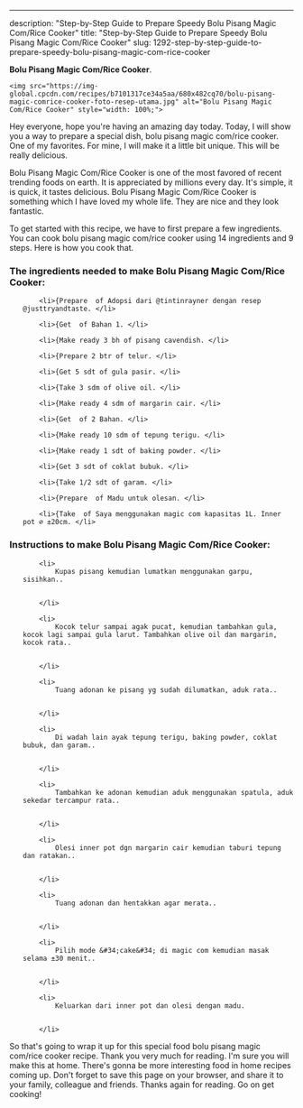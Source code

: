 ---
description: "Step-by-Step Guide to Prepare Speedy Bolu Pisang Magic Com/Rice Cooker"
title: "Step-by-Step Guide to Prepare Speedy Bolu Pisang Magic Com/Rice Cooker"
slug: 1292-step-by-step-guide-to-prepare-speedy-bolu-pisang-magic-com-rice-cooker

<p>
	<strong>Bolu Pisang Magic Com/Rice Cooker</strong>. 
	
</p>
<p>
	
	<img src="https://img-global.cpcdn.com/recipes/b7101317ce34a5aa/680x482cq70/bolu-pisang-magic-comrice-cooker-foto-resep-utama.jpg" alt="Bolu Pisang Magic Com/Rice Cooker" style="width: 100%;">
	
	
</p>
<p>
	Hey everyone, hope you're having an amazing day today. Today, I will show you a way to prepare a special dish, bolu pisang magic com/rice cooker. One of my favorites. For mine, I will make it a little bit unique. This will be really delicious.
</p>
	
<p>
	
</p>
<p>
	Bolu Pisang Magic Com/Rice Cooker is one of the most favored of recent trending foods on earth. It is appreciated by millions every day. It's simple, it is quick, it tastes delicious. Bolu Pisang Magic Com/Rice Cooker is something which I have loved my whole life. They are nice and they look fantastic.
</p>

<p>
To get started with this recipe, we have to first prepare a few ingredients. You can cook bolu pisang magic com/rice cooker using 14 ingredients and 9 steps. Here is how you cook that.
</p>

<h3>The ingredients needed to make Bolu Pisang Magic Com/Rice Cooker:</h3>

<ol>
	
		<li>{Prepare  of Adopsi dari @tintinrayner dengan resep @justtryandtaste. </li>
	
		<li>{Get  of Bahan 1. </li>
	
		<li>{Make ready 3 bh of pisang cavendish. </li>
	
		<li>{Prepare 2 btr of telur. </li>
	
		<li>{Get 5 sdt of gula pasir. </li>
	
		<li>{Take 3 sdm of olive oil. </li>
	
		<li>{Make ready 4 sdm of margarin cair. </li>
	
		<li>{Get  of 2 Bahan. </li>
	
		<li>{Make ready 10 sdm of tepung terigu. </li>
	
		<li>{Make ready 1 sdt of baking powder. </li>
	
		<li>{Get 3 sdt of coklat bubuk. </li>
	
		<li>{Take 1/2 sdt of garam. </li>
	
		<li>{Prepare  of Madu untuk olesan. </li>
	
		<li>{Take  of Saya menggunakan magic com kapasitas 1L. Inner pot ∅ ±20cm. </li>
	
</ol>
<p>
	
</p>

<h3>Instructions to make Bolu Pisang Magic Com/Rice Cooker:</h3>

<ol>
	
		<li>
			Kupas pisang kemudian lumatkan menggunakan garpu, sisihkan..
			
			
		</li>
	
		<li>
			Kocok telur sampai agak pucat, kemudian tambahkan gula, kocok lagi sampai gula larut. Tambahkan olive oil dan margarin, kocok rata..
			
			
		</li>
	
		<li>
			Tuang adonan ke pisang yg sudah dilumatkan, aduk rata..
			
			
		</li>
	
		<li>
			Di wadah lain ayak tepung terigu, baking powder, coklat bubuk, dan garam..
			
			
		</li>
	
		<li>
			Tambahkan ke adonan kemudian aduk menggunakan spatula, aduk sekedar tercampur rata..
			
			
		</li>
	
		<li>
			Olesi inner pot dgn margarin cair kemudian taburi tepung dan ratakan..
			
			
		</li>
	
		<li>
			Tuang adonan dan hentakkan agar merata..
			
			
		</li>
	
		<li>
			Pilih mode &#34;cake&#34; di magic com kemudian masak selama ±30 menit..
			
			
		</li>
	
		<li>
			Keluarkan dari inner pot dan olesi dengan madu.
			
			
		</li>
	
</ol>

<p>
	
</p>

<p>
	So that's going to wrap it up for this special food bolu pisang magic com/rice cooker recipe. Thank you very much for reading. I'm sure you will make this at home. There's gonna be more interesting food in home recipes coming up. Don't forget to save this page on your browser, and share it to your family, colleague and friends. Thanks again for reading. Go on get cooking!
</p>
